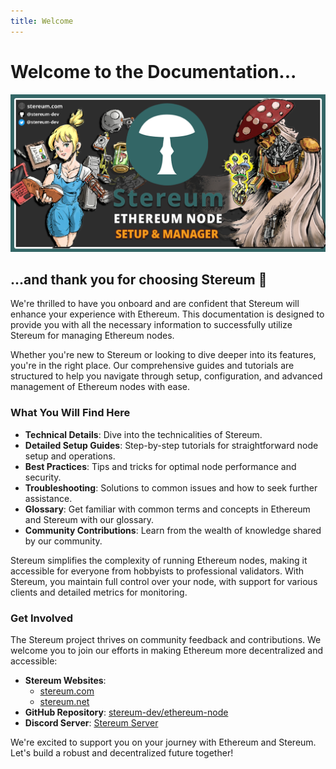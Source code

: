 ```yaml
---
title: Welcome
---
```


# Welcome to the Documentation...

![Stereum Ethereum Node Setup & Manager](../static/img/branding/stereum-social-card.png) 

## ...and thank you for choosing Stereum 🍄

We're thrilled to have you onboard and are confident that Stereum will enhance your experience with Ethereum. This documentation is designed to provide you with all the necessary information to successfully utilize Stereum for managing Ethereum nodes.

Whether you're new to Stereum or looking to dive deeper into its features, you're in the right place. Our comprehensive guides and tutorials are structured to help you navigate through setup, configuration, and advanced management of Ethereum nodes with ease.

### What You Will Find Here

- **Technical Details**: Dive into the technicalities of Stereum.
- **Detailed Setup Guides**: Step-by-step tutorials for straightforward node setup and operations.
- **Best Practices**: Tips and tricks for optimal node performance and security.
- **Troubleshooting**: Solutions to common issues and how to seek further assistance.
- **Glossary**: Get familiar with common terms and concepts in Ethereum and Stereum with our glossary.
- **Community Contributions**: Learn from the wealth of knowledge shared by our community.

Stereum simplifies the complexity of running Ethereum nodes, making it accessible for everyone from hobbyists to professional validators. With Stereum, you maintain full control over your node, with support for various clients and detailed metrics for monitoring.

### Get Involved

The Stereum project thrives on community feedback and contributions. We welcome you to join our efforts in making Ethereum more decentralized and accessible:

- **Stereum Websites**: 
  - [stereum.com](https://stereum.com/) 
  - [stereum.net](https://stereum.net/)
- **GitHub Repository**: [stereum-dev/ethereum-node](https://github.com/stereum-dev/ethereum-node)
- **Discord Server**: [Stereum Server](https://discord.gg/DzAwgnSXtB)

We're excited to support you on your journey with Ethereum and Stereum. Let's build a robust and decentralized future together!

